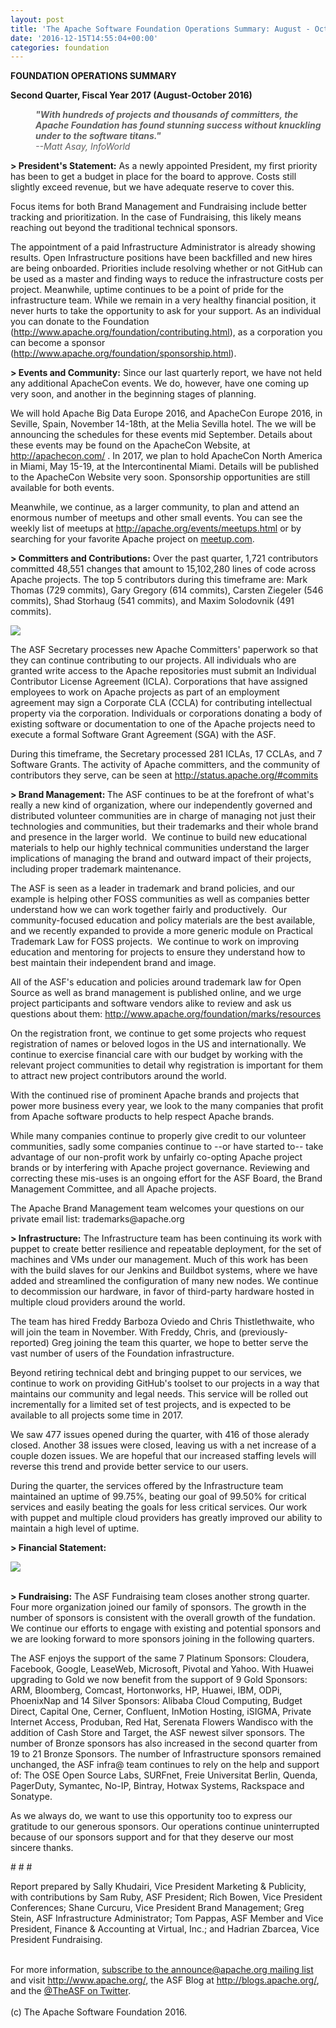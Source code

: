 ```yaml
---
layout: post
title: 'The Apache Software Foundation Operations Summary: August - October 2016'
date: '2016-12-15T14:55:04+00:00'
categories: foundation
---
```

<p><strong>FOUNDATION OPERATIONS SUMMARY</strong></p> 
  <p><strong>Second Quarter, Fiscal Year 2017 (August-October 2016)</strong></p> 
  <div> 
    <blockquote style="margin: 0px 0px 0px 40px; border: medium none; padding: 0px;"> 
      <p><strong><em>&quot;With hundreds of projects and thousands of committers, the Apache Foundation has found stunning success without knuckling under to the software titans</em></strong><strong><em>.</em></strong><em><strong>&quot;<br /></strong></em><em>--</em><em>Matt Asay, InfoWorld</em></p> 
    </blockquote> 
    <p> </p> 
    <div> 
      <p><strong>&gt; President's Statement:</strong>&nbsp;As a newly appointed President, my first priority has been to get a budget in place for the board to approve. Costs still slightly exceed revenue, but we have adequate reserve to cover this.</p> 
      <p>Focus items for both Brand Management and Fundraising include better tracking and prioritization. In the case of Fundraising, this likely means reaching out beyond the traditional technical sponsors.</p> 
      <p>The appointment of a paid Infrastructure Administrator is already showing results. Open Infrastructure positions have been backfilled and new hires are being onboarded. Priorities include resolving whether or not GitHub can be used as a master and finding ways to reduce the infrastructure costs per project. Meanwhile, uptime continues to be a point of pride for the infrastructure team. While we remain in a very healthy financial position, it never hurts to take the opportunity to ask for your support. As an individual you can donate to the Foundation (<a href="http://www.apache.org/foundation/contributing.html">http://www.apache.org/foundation/contributing.html</a>), as a corporation you can become a sponsor (<a href="http://www.apache.org/foundation/sponsorship.html">http://www.apache.org/foundation/sponsorship.html</a>).</p> 
      <p><strong>&gt;&nbsp;</strong><strong>Events and&nbsp;</strong><strong>Community:</strong>&nbsp;Since our last quarterly report, we have not held any additional ApacheCon events. We do, however, have one coming up very soon, and another in the beginning stages of planning.&nbsp;</p> 
      <p>We will hold Apache Big Data Europe 2016, and ApacheCon Europe 2016, in Seville, Spain, November 14-18th, at the Melia Sevilla hotel. The we will be announcing the schedules for these events mid September. Details about these events may be found on the ApacheCon Website, at <a href="http://apachecon.com/">http://apachecon.com/</a>&nbsp;.&nbsp;In 2017, we plan to hold ApacheCon North America in Miami, May 15-19, at the Intercontinental Miami. Details will be published to the ApacheCon Website very soon. Sponsorship opportunities are still available for both events.</p> 
      <p>Meanwhile, we continue, as a larger community, to plan and attend an enormous number of meetups and other small events. You can see the weekly list of meetups at <a href="http://apache.org/events/meetups.html">http://apache.org/events/meetups.html</a> or by searching for your favorite Apache project on <a href="https://www.meetup.com/">meetup.com</a>.<br /></p> 
      <p> </p> 
      <div> 
        <p><strong>&gt; Committers and Contributions:</strong>&nbsp;Over the past quarter, 1,721 contributors committed 48,551 changes that amount to 15,102,280 lines of code across Apache projects. The top 5 contributors during this timeframe are: Mark Thomas (729 commits), Gary Gregory (614 commits), Carsten Ziegeler (546 commits), Shad Storhaug (541 commits), and Maxim Solodovnik (491 commits).</p> 
        <p><img src="https://blogs.apache.org/foundation/mediaresource/6d57e0d6-618b-438c-afe9-666e76d2c796" /></p> 
        <p>The ASF Secretary processes new Apache Committers' paperwork so that they can continue contributing to our projects. All individuals who are granted write access to the Apache repositories must submit an Individual Contributor License Agreement (ICLA). Corporations that have assigned employees to work on Apache projects as part of an employment agreement may sign a Corporate CLA (CCLA) for contributing intellectual property via the corporation.&nbsp;Individuals or corporations donating a body of existing software or documentation to one of the Apache projects need to execute a formal Software Grant Agreement (SGA) with the ASF.&nbsp;</p> 
        <div> 
          <p>During this timeframe, the Secretary processed 281 ICLAs, 17 CCLAs, and 7 Software Grants. The activity of Apache committers, and the community of contributors they serve, can be seen at <a href="http://status.apache.org/#commits">http://status.apache.org/#commits</a></p> 
        </div> 
      </div> 
    </div> 
    <div> 
      <p> </p><strong> 
        <p> </p></strong><strong> 
        <p> </p></strong> 
      <p><strong>&gt; Brand Management:&nbsp;</strong>The ASF continues to be at the forefront of what's really a new kind of organization, where our independently governed and distributed volunteer communities are in charge of managing not just their technologies and communities, but their trademarks and their whole brand and presence in the larger world. &nbsp;We continue to build new educational materials to help our highly technical communities understand the larger implications of managing the brand and outward impact of their projects, including proper trademark maintenance.</p> 
      <p>The ASF is seen as a leader in trademark and brand policies, and our example is helping other FOSS communities as well as companies better understand how we can work together fairly and productively. &nbsp;Our community-focused education and policy materials are the best available, and we recently expanded to provide a more generic module on Practical Trademark Law for FOSS projects. &nbsp;We continue to work on improving education and mentoring for projects to ensure they understand how to best maintain their independent brand and image.</p> 
      <p>All of the ASF's education and policies around trademark law for Open Source as well as brand management is published online, and we urge project participants and software vendors alike to review and ask us questions about them: <a href="http://www.apache.org/foundation/marks/resources">http://www.apache.org/foundation/marks/resources</a></p> 
      <p>On the registration front, we continue to get some projects who request registration of names or beloved logos in the US and internationally. We continue to exercise financial care with our budget by working with the relevant project communities to detail why registration is important for them to attract new project contributors around the world.</p> 
      <p>With the continued rise of prominent Apache brands and projects that power more business every year, we look to the many companies that profit from Apache software products to help respect Apache brands.</p> 
      <p>While many companies continue to properly give credit to our volunteer communities, sadly some companies continue to --or have started to-- take advantage of our non-profit work by unfairly co-opting Apache project brands or by interfering with Apache project governance. Reviewing and correcting these mis-uses is an ongoing effort for the ASF Board, the Brand Management Committee, and all Apache projects.</p> 
      <p>The Apache Brand Management team welcomes your questions on our private email list: trademarks@apache.org</p> 
      <p><strong>&gt; Infrastructure:</strong>&nbsp;The Infrastructure team has been continuing its work with puppet to create better resilience and repeatable deployment, for the set of machines and VMs under our management. Much of this work has been with the build slaves for our Jenkins and Buildbot systems, where we have added and streamlined the configuration of many new nodes. We continue to decommission our hardware, in favor of third-party hardware hosted in multiple cloud providers around the world.</p> 
      <p>The team has hired Freddy Barboza Oviedo and Chris Thistlethwaite, who will join the team in November. With Freddy, Chris, and (previously-reported) Greg joining the team this quarter, we hope to better serve the vast number of users of the Foundation infrastructure.</p> 
      <p>Beyond retiring technical debt and bringing puppet to our services, we continue to work on providing GitHub's toolset to our projects in a way that maintains our community and legal needs. This service will be rolled out incrementally for a limited set of test projects, and is expected to be available to all projects some time in 2017.</p> 
      <p>We saw 477 issues opened during the quarter, with 416 of those alerady closed. Another 38 issues were closed, leaving us with a net increase of a couple dozen issues. We are hopeful that our increased staffing levels will reverse this trend and provide better service to our users.</p> 
      <p>During the quarter, the services offered by the Infrastructure team maintained an uptime of 99.75%, beating our goal of 99.50% for critical services and easily beating the goals for less critical services. Our work with puppet and multiple cloud providers has greatly improved our ability to maintain a high level of uptime.</p> 
      <p> </p> 
    </div> 
    <div> 
      <p><strong>&gt; Financial Statement:</strong></p> 
      <p> </p> 
      <p><img src="https://blogs.apache.org/foundation/mediaresource/8822c108-61b8-4610-abed-7bf12b024d43" /> </p> 
      <p> </p> 
    </div> 
    <div> 
      <div> 
        <p><strong><br />&gt; Fundraising:</strong>&nbsp;The ASF Fundraising team closes another strong quarter. Four more organization joined our family of sponsors. The growth in the number of sponsors is consistent with the overall growth of the fundation. We continue our efforts to engage with existing and potential sponsors and we are looking forward to more sponsors joining in the following quarters.</p> 
        <p>The ASF enjoys the support of the same 7 Platinum Sponsors: Cloudera, Facebook, Google, LeaseWeb, Microsoft, Pivotal and Yahoo. With Huawei upgrading to Gold we now benefit from the support of 9 Gold Sponsors: ARM, Bloomberg, Comcast, Hortonworks, HP, Huawei, IBM, ODPi, PhoenixNap and 14 Silver Sponsors: Alibaba Cloud Computing, Budget Direct, Capital One, Cerner, Confluent, InMotion Hosting, iSIGMA, Private Internet Access, Produban, Red Hat, Serenata Flowers Wandisco with the addition of Cash Store and Target, the ASF newest silver sponsors. The number of Bronze sponsors has also increased in the second quarter from 19 to 21 Bronze Sponsors. The number of Infrastructure sponsors remained unchanged, the ASF infra@ team continues to rely on the help and support of: The OSE Open Source Labs, SURFnet, Freie Universitat Berlin, Quenda, PagerDuty, Symantec, No-IP, Bintray, Hotwax Systems, Rackspace and Sonatype.</p> 
        <p>As we always do, we want to use this opportunity too to express our gratitude to our generous sponsors. Our operations continue uninterrupted because of our sponsors support and for that they deserve our most sincere thanks.</p> 
      </div> 
      <div># # #</div> 
    </div> 
    <div> 
      <p>Report prepared by Sally Khudairi, Vice President Marketing &amp; Publicity, with contributions by Sam Ruby,&nbsp;ASF President; Rich Bowen, Vice President Conferences; Shane Curcuru, Vice President Brand Management; Greg Stein, ASF Infrastructure Administrator; Tom Pappas, ASF Member and Vice President, Finance &amp; Accounting at Virtual, Inc.; and Hadrian Zbarcea, Vice President Fundraising.</p> 
      <p><br />For more information, <a href="http://apache.org/foundation/mailinglists.html#foundation-announce">subscribe to the announce@apache.org mailing list</a> and visit <a href="http://www.apache.org/">http://www.apache.org/</a>, the ASF Blog at <a href="http://blogs.apache.org/">http://blogs.apache.org/</a>, and the <a href="https://twitter.com/TheASF">@TheASF on Twitter</a>.<br /><br />(c) The Apache Software Foundation 2016.</p> 
    </div> 
  </div>
